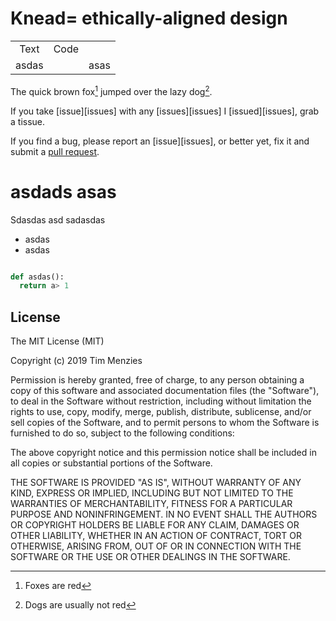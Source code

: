 
# Knead= ethically-aligned design




<table>
<tr><td valign=top align=center>
Text
</td><td valign=top align=center>
Code
</td></tr>
<tr><td>
asdas <br>
</td>
<td>
</td>
<td>
asas
</td>
</tr>
</table>



The quick brown fox[^1] jumped over the lazy dog[^2].

[^1]: Foxes are red
[^2]: Dogs are usually not red


If you take [issue][issues] with any [issues][issues]
I [issued][issues], grab a tissue.

If you find a bug, please report an [issue][issues], or better yet,
fix it and submit a [pull request][pulls].

[^issues]:    https://github.com/grantwinney/BlogCodeSamples/issues
[pulls]:     https://github.com/grantwinney/BlogCodeSamples/pulls

# asdads asas 

Sdasdas asd sadasdas

- asdas
- asdas


````python

def asdas():
  return a> 1

````


## License

The MIT License (MIT)

Copyright (c) 2019 Tim Menzies

Permission is hereby granted, free of charge, to any person obtaining a copy
of this software and associated documentation files (the "Software"), to deal
in the Software without restriction, including without limitation the rights
to use, copy, modify, merge, publish, distribute, sublicense, and/or sell
copies of the Software, and to permit persons to whom the Software is
furnished to do so, subject to the following conditions:

The above copyright notice and this permission notice shall be included in all
copies or substantial portions of the Software.

THE SOFTWARE IS PROVIDED "AS IS", WITHOUT WARRANTY OF ANY KIND, EXPRESS OR
IMPLIED, INCLUDING BUT NOT LIMITED TO THE WARRANTIES OF MERCHANTABILITY,
FITNESS FOR A PARTICULAR PURPOSE AND NONINFRINGEMENT. IN NO EVENT SHALL THE
AUTHORS OR COPYRIGHT HOLDERS BE LIABLE FOR ANY CLAIM, DAMAGES OR OTHER
LIABILITY, WHETHER IN AN ACTION OF CONTRACT, TORT OR OTHERWISE, ARISING FROM,
OUT OF OR IN CONNECTION WITH THE SOFTWARE OR THE USE OR OTHER DEALINGS IN THE
SOFTWARE.
